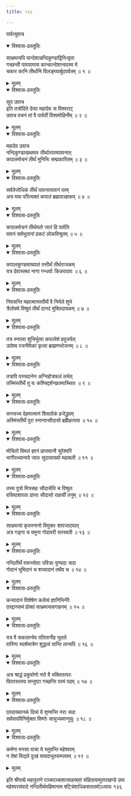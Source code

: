 ```yaml
---
title: १३६

---
```

पार्वत्युवाच  

<details open><summary>विश्वास-प्रस्तुतिः</summary>

साभ्रमत्यपि यान्देशान्नन्दिकुण्डाद्विनिःसृता  
गच्छन्ती पावयामास कान्कान्देशान्वदस्व मे  
चकार कानि तीर्थानि विलङ्घ्यार्बुदपर्वतम् ॥ १ ॥
</details>

<details><summary>मूलम्</summary>

साभ्रमत्यपि यान्देशान्नन्दिकुण्डाद्विनिःसृता  
गच्छन्ती पावयामास कान्कान्देशान्वदस्व मे  
चकार कानि तीर्थानि विलङ्घ्यार्बुदपर्वतम् ॥ १ ॥
</details>



<details open><summary>विश्वास-प्रस्तुतिः</summary>

सूत उवाच  
इति तत्रोदिते देव्या महादेवः स विश्वराट्  
उवाच वचनं तां वै पार्वतीं विश्वमोहिनीम् ॥ २ ॥
</details>

<details><summary>मूलम्</summary>

सूत उवाच  
इति तत्रोदिते देव्या महादेवः स विश्वराट्  
उवाच वचनं तां वै पार्वतीं विश्वमोहिनीम् ॥ २ ॥
</details>



<details open><summary>विश्वास-प्रस्तुतिः</summary>

महादेव उवाच  
नन्दिकुण्डात्प्रथमतः तीर्थात्परमपावनात्  
कपालमोचनं तीर्थं मुनिभिः सम्प्रकारितम् ॥ ३ ॥
</details>

<details><summary>मूलम्</summary>

महादेव उवाच  
नन्दिकुण्डात्प्रथमतः तीर्थात्परमपावनात्  
कपालमोचनं तीर्थं मुनिभिः सम्प्रकारितम् ॥ ३ ॥
</details>



<details open><summary>विश्वास-प्रस्तुतिः</summary>

सर्वतेजोधिकं तीर्थं पावनात्पावनं परम्  
अत्र मया परित्यक्तं कपालं ब्रह्मसञ्ज्ञकम् ॥ ४ ॥
</details>

<details><summary>मूलम्</summary>

सर्वतेजोधिकं तीर्थं पावनात्पावनं परम्  
अत्र मया परित्यक्तं कपालं ब्रह्मसञ्ज्ञकम् ॥ ४ ॥
</details>



<details open><summary>विश्वास-प्रस्तुतिः</summary>

कपालमोचनं तीर्थमतो जातं हि पार्वति  
पावनं सर्वभूतानां प्रकटं लोकविश्रुतम् ॥ ५ ॥
</details>

<details><summary>मूलम्</summary>

कपालमोचनं तीर्थमतो जातं हि पार्वति  
पावनं सर्वभूतानां प्रकटं लोकविश्रुतम् ॥ ५ ॥
</details>



<details open><summary>विश्वास-प्रस्तुतिः</summary>

कपालकुण्डमाख्यातं तत्तीर्थं तीर्थराजकम्  
यत्र देवास्तथा नागा गन्धर्वाः किन्नरादयः ॥ ६ ॥
</details>

<details><summary>मूलम्</summary>

कपालकुण्डमाख्यातं तत्तीर्थं तीर्थराजकम्  
यत्र देवास्तथा नागा गन्धर्वाः किन्नरादयः ॥ ६ ॥
</details>



<details open><summary>विश्वास-प्रस्तुतिः</summary>

निवसन्ति महात्मानस्तीर्थे वै निर्मले शुभे  
त्रैलोक्ये विश्रुतं तीर्थं दानदं मुक्तिदायकम् ॥ ७ ॥
</details>

<details><summary>मूलम्</summary>

निवसन्ति महात्मानस्तीर्थे वै निर्मले शुभे  
त्रैलोक्ये विश्रुतं तीर्थं दानदं मुक्तिदायकम् ॥ ७ ॥
</details>



<details open><summary>विश्वास-प्रस्तुतिः</summary>

तत्र स्नात्वा शुचिर्भूत्वा कपालेशं प्रपूजयेत्  
उपोष्य रजनीमेकां कृत्वा ब्राह्मणभोजनम् ॥ ८ ॥
</details>

<details><summary>मूलम्</summary>

तत्र स्नात्वा शुचिर्भूत्वा कपालेशं प्रपूजयेत्  
उपोष्य रजनीमेकां कृत्वा ब्राह्मणभोजनम् ॥ ८ ॥
</details>



<details open><summary>विश्वास-प्रस्तुतिः</summary>

तत्रापि वस्त्रदानेन अग्निहोत्रफलं लभेत्  
तस्मिंस्तीर्थे तु यः कश्चिद्दर्शनव्रतमास्थितः ॥ ९ ॥
</details>

<details><summary>मूलम्</summary>

तत्रापि वस्त्रदानेन अग्निहोत्रफलं लभेत्  
तस्मिंस्तीर्थे तु यः कश्चिद्दर्शनव्रतमास्थितः ॥ ९ ॥
</details>



<details open><summary>विश्वास-प्रस्तुतिः</summary>

सन्त्यज्य देहमात्मानं शिवलोकं व्रजेद्ध्रुवम्  
अस्मिंस्तीर्थे पुरा स्नानात्सौदासो ब्रह्महत्यया ॥ १० ॥
</details>

<details><summary>मूलम्</summary>

सन्त्यज्य देहमात्मानं शिवलोकं व्रजेद्ध्रुवम्  
अस्मिंस्तीर्थे पुरा स्नानात्सौदासो ब्रह्महत्यया ॥ १० ॥
</details>



<details open><summary>विश्वास-प्रस्तुतिः</summary>

मोचितो विमलं ज्ञानं प्राप्तवान्वै सुरेश्वरि  
भागीरथ्यान्वये जातः सुदासाख्यो महाबली ॥ ११ ॥
</details>

<details><summary>मूलम्</summary>

मोचितो विमलं ज्ञानं प्राप्तवान्वै सुरेश्वरि  
भागीरथ्यान्वये जातः सुदासाख्यो महाबली ॥ ११ ॥
</details>



<details open><summary>विश्वास-प्रस्तुतिः</summary>

तस्य पुत्रो मित्रसहः सौदासेति च विश्रुतः  
वसिष्ठशापतः प्राप्तः सौदासो राक्षसीं तनुम् ॥ १२ ॥
</details>

<details><summary>मूलम्</summary>

तस्य पुत्रो मित्रसहः सौदासेति च विश्रुतः  
वसिष्ठशापतः प्राप्तः सौदासो राक्षसीं तनुम् ॥ १२ ॥
</details>



<details open><summary>विश्वास-प्रस्तुतिः</summary>

साभ्रमत्यां कृतस्नानो विमुक्तः शापजादघात्  
अत्र गङ्गा च यमुना गोदावरी सरस्वती ॥ १३ ॥
</details>

<details><summary>मूलम्</summary>

साभ्रमत्यां कृतस्नानो विमुक्तः शापजादघात्  
अत्र गङ्गा च यमुना गोदावरी सरस्वती ॥ १३ ॥
</details>



<details open><summary>विश्वास-प्रस्तुतिः</summary>

नन्दितीर्थे वसन्त्येताः पवित्राः पुण्यदाः सदा  
गोदानं भूमिदानं च शय्यादानं तथैव च ॥ १४ ॥
</details>

<details><summary>मूलम्</summary>

नन्दितीर्थे वसन्त्येताः पवित्राः पुण्यदाः सदा  
गोदानं भूमिदानं च शय्यादानं तथैव च ॥ १४ ॥
</details>



<details open><summary>विश्वास-प्रस्तुतिः</summary>

कन्यादानं विशेषेण कर्तव्यं ज्ञानिभिर्नरैः  
एतद्दानसमं प्रोक्तं साभ्रमत्यावगाहनम् ॥ १५ ॥
</details>

<details><summary>मूलम्</summary>

कन्यादानं विशेषेण कर्तव्यं ज्ञानिभिर्नरैः  
एतद्दानसमं प्रोक्तं साभ्रमत्यावगाहनम् ॥ १५ ॥
</details>



<details open><summary>विश्वास-प्रस्तुतिः</summary>

यत्र वै सकलान्येव पतितानीह भूतले  
वारिणा स्पर्शमात्रेण शुद्धत्वं यान्ति तान्यपि ॥ १६ ॥
</details>

<details><summary>मूलम्</summary>

यत्र वै सकलान्येव पतितानीह भूतले  
वारिणा स्पर्शमात्रेण शुद्धत्वं यान्ति तान्यपि ॥ १६ ॥
</details>



<details open><summary>विश्वास-प्रस्तुतिः</summary>

अत्र श्राद्धं प्रकुर्वाणो नरो वै भक्तितत्परः  
पितरस्तस्य सन्तुष्टा गच्छन्ति परमं पदम् ॥ १७ ॥
</details>

<details><summary>मूलम्</summary>

अत्र श्राद्धं प्रकुर्वाणो नरो वै भक्तितत्परः  
पितरस्तस्य सन्तुष्टा गच्छन्ति परमं पदम् ॥ १७ ॥
</details>



<details open><summary>विश्वास-प्रस्तुतिः</summary>

एतदाख्यानकं दिव्यं ये शृण्वन्ति नराः सदा  
सर्वपापविनिर्मुक्ता विष्णोः सायुज्यमाप्नुयुः ॥ १८ ॥
</details>

<details><summary>मूलम्</summary>

एतदाख्यानकं दिव्यं ये शृण्वन्ति नराः सदा  
सर्वपापविनिर्मुक्ता विष्णोः सायुज्यमाप्नुयुः ॥ १८ ॥
</details>



<details open><summary>विश्वास-प्रस्तुतिः</summary>

कर्मणा मनसा वाचा ये स्तुवन्ति महेश्वरम्  
न तेषां विद्यते दुःखं यावदाभूतसम्प्लवम् ॥ १९ ॥
</details>

<details><summary>मूलम्</summary>

कर्मणा मनसा वाचा ये स्तुवन्ति महेश्वरम्  
न तेषां विद्यते दुःखं यावदाभूतसम्प्लवम् ॥ १९ ॥
</details>


इति श्रीपाद्मे महापुराणे पञ्चपञ्चाशत्साहस्र्यां संहितायामुत्तरखण्डे उमा  
महेश्वरसंवादे नन्दितीर्थमहिमानाम षट्त्रिंशाधिकशततमोऽध्यायः १३६